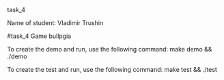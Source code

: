 task_4

Name of student: Vladimir Trushin

#task_4 Game bullpgia

To create the demo and run, use the following command: make demo && ./demo

To create the test and run, use the following command: make test && ./test